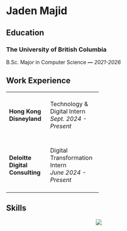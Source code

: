 # Jaden Majid

## Education 

### **The University of British Columbia**

B.Sc. Major in Computer Science **—** *2021-2026*

## Work Experience

<div class="tg-wrap"><table style="undefined;table-layout: fixed; width: 50%"><colgroup>
<col style="width: 280px">
<col style="width: 329px">
</colgroup>
<tbody>
  <tr>
    <td><b>Hong Kong Disneyland</b>  </td>
    <td><br>Technology &amp; Digital Intern <br> <em>Sept. 2024  - Present</em> <br><br></td>
  </tr>
  <tr>
    <td><b>Deloitte Digital Consulting</b><br></td>
    <td><br>Digital Transformation Intern <br> <em>June  2024 - Present</em> <br><br></td>
  </tr>
</tbody>
</table></div>

## Skills
<p align="center">
  <a href="https://skillicons.dev">
    <img src="https://skillicons.dev/icons?i=rust,py,java,powershell,mysql,regex,azure,vscode,postman" />
  </a>
</p>
